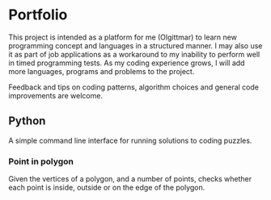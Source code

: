 # Portfolio
This project is intended as a platform for me (Olgittmar) to learn new programming concept and languages
in a structured manner. I may also use it as part of job applications as a workaround to my inability to perform well
in timed programming tests.
As my coding experience grows, I will add more languages, programs and problems to the project.

Feedback and tips on coding patterns, algorithm choices and general code improvements are welcome.

## Python
A simple command line interface for running solutions to coding puzzles.
### Point in polygon
Given the vertices of a polygon, and a number of points, checks whether each point is inside, outside or on the edge of the polygon.